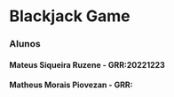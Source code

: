 # Blackjack Game

### Alunos

#### Mateus Siqueira Ruzene - GRR:20221223

#### Matheus Morais Piovezan - GRR:
